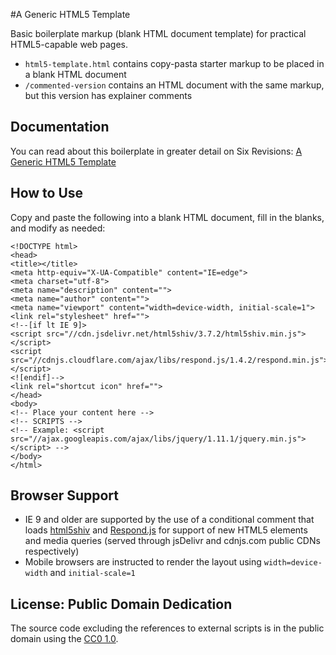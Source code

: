 #A Generic HTML5 Template

Basic boilerplate markup (blank HTML document template) for practical HTML5-capable web pages.

- `html5-template.html` contains copy-pasta starter markup to be placed in a blank HTML document
- `/commented-version` contains an HTML document with the same markup, but this version has explainer comments

## Documentation
You can read about this boilerplate in greater detail on Six Revisions: [A Generic HTML5 Template](http://sixrevisions.com/html5/html5-template/)

## How to Use
Copy and paste the following into a blank HTML document, fill in the blanks, and modify as needed:

```
<!DOCTYPE html>
<head>
<title></title>
<meta http-equiv="X-UA-Compatible" content="IE=edge">
<meta charset="utf-8">
<meta name="description" content="">
<meta name="author" content="">
<meta name="viewport" content="width=device-width, initial-scale=1">
<link rel="stylesheet" href="">
<!--[if lt IE 9]>
<script src="//cdn.jsdelivr.net/html5shiv/3.7.2/html5shiv.min.js"></script>
<script src="//cdnjs.cloudflare.com/ajax/libs/respond.js/1.4.2/respond.min.js"></script>
<![endif]-->
<link rel="shortcut icon" href="">
</head>
<body>
<!-- Place your content here -->
<!-- SCRIPTS -->
<!-- Example: <script src="//ajax.googleapis.com/ajax/libs/jquery/1.11.1/jquery.min.js"></script> -->
</body>
</html>
```

## Browser Support
- IE 9 and older are supported by the use of a conditional comment that loads [html5shiv](https://github.com/aFarkas/html5shiv) and [Respond.js](https://github.com/scottjehl/Respond) for support of new HTML5 elements and media queries (served through jsDelivr and cdnjs.com public CDNs respectively)
- Mobile browsers are instructed to render the layout using `width=device-width` and `initial-scale=1`

## License: Public Domain Dedication
The source code excluding the references to external scripts is in the public domain using the [CC0 1.0](https://github.com/sixrevisions/html5-template/blob/master/LICENSE.md).
